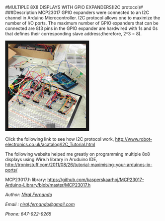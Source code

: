 #MULTIPLE 8X8 DISPLAYS WITH GPIO EXPANDERS(I2C protocol)#
###Description
MCP23017 GPIO expanders were connected to an I2C channel in Arduino Microcontroller. I2C protocol allows one to maximize the number of I/O ports. The maximum number of GPIO expanders that can be connected are 8(3 pins in the GPIO expander are hardwired with 1s and 0s that defines their corresponding slave address;therefore, 2^3 = 8).

<img src="https://raw.githubusercontent.com/niralfernando/8x8_multiple_LED_Display/master/images/multiple8x8.jpg" 
alt="IMAGE ALT TEXT HERE" width="250" height="270" border="10" />


Click the following link to see how I2C protocol work, <http://www.robot-electronics.co.uk/acatalog/I2C_Tutorial.html> 

The following website helped me greatly on programming multiple 8x8 displays using Wire.h library in Aruduino IDE, <http://tronixstuff.com/2011/08/26/tutorial-maximising-your-arduinos-io-ports/>

MCP23017.h library: <https://github.com/kasperskaarhoj/MCP23017-Arduino-Library/blob/master/MCP23017.h>

_Author: [Niral Fernando](http://www.eng.uwaterloo.ca/~mn2ferna/)_

_Email : <niral.fernando@gmail.com>_

_Phone: 647-922-9265_
